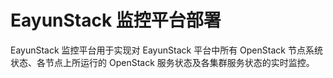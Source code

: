 # EayunStack 监控平台部署

EayunStack 监控平台用于实现对 EayunStack 平台中所有 OpenStack 节点系统状态、各节点上所运行的 OpenStack 服务状态及各集群服务状态的实时监控。
